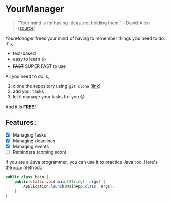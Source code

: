 # YourManager
> “Your mind is for having ideas, not holding them.” – David Allen ([source](https://dansilvestre.com/productivity-quotes/))

*YourManager* frees your mind of having to remember things you need to do. It's,

- text-based
- easy to learn :+1:
- ~~FAST~~ SUPER FAST to use

All you need to do is,

1. clone the repository using `git clone` ([link](https://github.com/ashleyy2444/ip))
2. add your tasks
3. let it manage your tasks for you :smile:

And it is **FREE**!

## Features:

- [X] Managing tasks
- [X] Managing deadlines 
- [X] Managing events
- [ ] Reminders (coming soon)

If you are a Java programmer, you can use it to practice Java too. Here's the `main` method::
```java
public class Main {
    public static void main(String[] args) {
        Application.launch(MainApp.class, args);
    }
}
````
